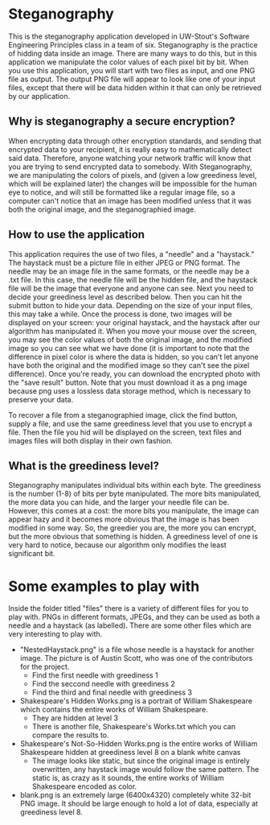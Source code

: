 # Steganography
This is the steganography application developed in UW-Stout's Software Engineering Principles class in a team of six.
Steganography is the practice of hidding data inside an image. There are many ways to do this, but in this 
application we manipulate the color values of each pixel bit by bit. When you use this application, you will start 
with two files as input, and one PNG file as output. The output PNG file will appear to look like one of your input 
files, except that there will be data hidden within it that can only be retrieved by our application.

## Why is steganography a secure encryption?
When encrypting data through other encryption standards, and sending that encrypted data to your recipient, it is 
really easy to mathematically detect said data. Therefore, anyone watching your network traffic will know that you 
are trying to send encrypted data to somebody. With Steganography, we are manipulating the colors of pixels, and 
(given a low greediness level, which will be explained later) the changes will be impossible for the human eye to 
notice, and will still be formatted like a regular image file, so a computer can't notice that an image has been 
modified unless that it was both the original image, and the steganographied image. 

## How to use the application
This application requires the use of two files, a "needle" and a "haystack." The haystack must be a picture file in 
either JPEG or PNG format. The needle may be an image file in the same formats, or the needle may be a .txt file.
In this case, the needle file will be the hidden file, and the haystack file will be the image that everyone and 
anyone can see. Next you need to decide your greediness level as described below. Then you can hit the submit button 
to hide your data. Depending on the size of your input files, this may take a while. Once the process is done, two 
images will be displayed on your screen: your original haystack, and the haystack after our algorithm has manipulated 
it. When you move your mouse over the screen, you may see the color values of both the original image, and the modified
image so you can see what we have done (it is important to note that the difference in pixel color is where the data 
is hidden, so you can't let anyone have both the original and the modified image so they can't see the pixel difference).
Once you're ready, you can download the encrypted photo with the "save result" button. Note that you must download it as 
a png image because png uses a lossless data storage method, which is necessary to preserve your data. 

To recover a file from a steganographied image, click the find button, supply a file, and use the same greediness level 
that you use to encrypt a file. Then the file you hid will be displayed on the screen, text files and images files will both 
display in their own fashion. 

## What is the greediness level?
Steganography manipulates individual bits within each byte. The greediness is the number (1-8) of bits per byte 
manipulated. The more bits manipulated, the more data you can hide, and the larger your needle file can be. 
However, this comes at a cost: the more bits you manipulate, the image can appear hazy and it becomes more obvious 
that the image is has been modified in some way. So, the greedier you are, the more you can encrypt, but the more 
obvious that something is hidden. A greediness level of one is very hard to notice, because our algorithm only 
modifies the least significant bit. 

# Some examples to play with
Inside the folder titled "files" there is a variety of different files for you to play with. PNGs in different formats, 
JPEGs, and they can be used as both a needle and a haystack (as labelled). There are some other files which are very 
interesting to play with.
* "NestedHaystack.png" is a file whose needle is a haystack for another image. The picture is of Austin Scott, who was one of the contributors for the project. 
	* Find the first needle with greediness 1
	* Find the seccond needle with greediness 2
	* Find the third and final needle with greediness 3
* Shakespeare's Hidden Works.png is a portrait of William Shakespeare which contains the entire works of William Shakespeare.
	* They are hidden at level 3
	* There is another file, Shakespeare's Works.txt which you can compare the results to.
* Shakespeare's Not-So-Hidden Works.png is the entire works of William Shakespeare hidden at greediness level 8 on a blank white canvas
	* The image looks like static, but since the original image is entirely overwritten, any haystack image would follow the same pattern. The static is, as crazy as it sounds, the entire works of William Shakespeare encoded as color. 
* blank.png is an extremely large (6400x4320) completely white 32-bit PNG image. It should be large enough to hold a lot of data, especially at greediness level 8. 
